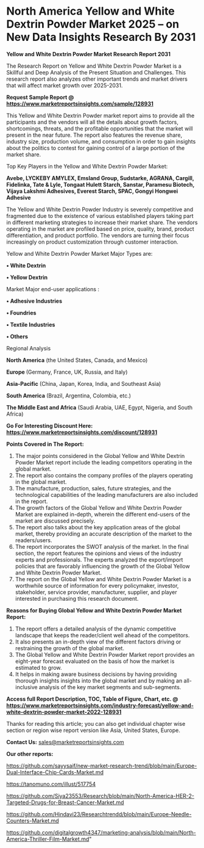 # North America Yellow and White Dextrin Powder Market 2025 – on New Data Insights Research By 2031

<strong>Yellow and White Dextrin Powder Market Research Report 2031</strong>

The Research Report on Yellow and White Dextrin Powder Market is a Skillful and Deep Analysis of the Present Situation and Challenges. This research report also analyzes other important trends and market drivers that will affect market growth over 2025-2031.

<strong>Request Sample Report @ <a href=https://www.marketreportsinsights.com/sample/128931>https://www.marketreportsinsights.com/sample/128931</a></strong>

This Yellow and White Dextrin Powder market report aims to provide all the participants and the vendors will all the details about growth factors, shortcomings, threats, and the profitable opportunities that the market will present in the near future. The report also features the revenue share, industry size, production volume, and consumption in order to gain insights about the politics to contest for gaining control of a large portion of the market share.

Top Key Players in the Yellow and White Dextrin Powder Market:

<strong>Avebe, LYCKEBY AMYLEX, Emsland Group, Sudstarke, AGRANA, Cargill, Fidelinka, Tate & Lyle, Tongaat Hulett Starch, Sanstar, Paramesu Biotech, Vijaya Lakshmi Adhesives, Everest Starch, SPAC, Gongyi Hongwei Adhesive</strong>

The Yellow and White Dextrin Powder Industry is severely competitive and fragmented due to the existence of various established players taking part in different marketing strategies to increase their market share. The vendors operating in the market are profiled based on price, quality, brand, product differentiation, and product portfolio. The vendors are turning their focus increasingly on product customization through customer interaction.

Yellow and White Dextrin Powder Market Major Types are:

<strong>• White Dextrin

• Yellow Dextrin</strong>

Market Major end-user applications :

<strong>• Adhesive Industries

• Foundries

• Textile Industries

• Others</strong>

Regional Analysis

</u><strong><b>North America</b></strong> (the United States, Canada, and Mexico)

<strong><b>Europe </b></strong>(Germany, France, UK, Russia, and Italy)

<strong><b>Asia-Pacific</b></strong> (China, Japan, Korea, India, and Southeast Asia)

<strong><b>South America</b></strong> (Brazil, Argentina, Colombia, etc.)

<strong><b>The Middle East and Africa</b></strong> (Saudi Arabia, UAE, Egypt, Nigeria, and South Africa)

<strong>Go For Interesting Discount Here: <a href=https://www.marketreportsinsights.com/discount/128931>https://www.marketreportsinsights.com/discount/128931</a></strong>

<strong>Points Covered in The Report:</strong>
<ol>
  <li>The major points considered in the Global Yellow and White Dextrin Powder Market report include the leading competitors operating in the global market.</li>
  <li>The report also contains the company profiles of the players operating in the global market.</li>
  <li>The manufacture, production, sales, future strategies, and the technological capabilities of the leading manufacturers are also included in the report.</li>
  <li>The growth factors of the Global Yellow and White Dextrin Powder Market are explained in-depth, wherein the different end-users of the market are discussed precisely.</li>
  <li>The report also talks about the key application areas of the global market, thereby providing an accurate description of the market to the readers/users.</li>
  <li>The report incorporates the SWOT analysis of the market. In the final section, the report features the opinions and views of the industry experts and professionals. The experts analyzed the export/import policies that are favorably influencing the growth of the Global Yellow and White Dextrin Powder Market.</li>
  <li>The report on the Global Yellow and White Dextrin Powder Market is a worthwhile source of information for every policymaker, investor, stakeholder, service provider, manufacturer, supplier, and player interested in purchasing this research document.</li>
</ol>
<strong>Reasons for Buying Global Yellow and White Dextrin Powder Market Report:</strong>

<ol>
  <li>The report offers a detailed analysis of the dynamic competitive landscape that keeps the reader/client well ahead of the competitors.</li>
  <li>It also presents an in-depth view of the different factors driving or restraining the growth of the global market.</li>
  <li>The Global Yellow and White Dextrin Powder Market report provides an eight-year forecast evaluated on the basis of how the market is estimated to grow.</li>
  <li>It helps in making aware business decisions by having providing thorough insights insights into the global market and by making an all-inclusive analysis of the key market segments and sub-segments.</li>
</ol>
<strong>Access full Report Description, TOC, Table of Figure, Chart, etc. @ <a href=https://www.marketreportsinsights.com/industry-forecast/yellow-and-white-dextrin-powder-market-2022-128931>https://www.marketreportsinsights.com/industry-forecast/yellow-and-white-dextrin-powder-market-2022-128931</a></strong>


Thanks for reading this article; you can also get individual chapter wise section or region wise report version like Asia, United States, Europe.

<strong>Contact Us:</strong>
sales@marketreportsinsights.com

<strong>Our other reports:</strong>

<a href=https://github.com/sayysaif/new-market-research-trend/blob/main/Europe-Dual-Interface-Chip-Cards-Market.md>https://github.com/sayysaif/new-market-research-trend/blob/main/Europe-Dual-Interface-Chip-Cards-Market.md</a>

<a href=https://tanomuno.com/illust/517754>https://tanomuno.com/illust/517754</a>

<a href=https://github.com/Siya23553/Research/blob/main/North-America-HER-2-Targeted-Drugs-for-Breast-Cancer-Market.md>https://github.com/Siya23553/Research/blob/main/North-America-HER-2-Targeted-Drugs-for-Breast-Cancer-Market.md</a>

<a href=https://github.com/Hindavi23/Researchtrendd/blob/main/Europe-Needle-Counters-Market.md>https://github.com/Hindavi23/Researchtrendd/blob/main/Europe-Needle-Counters-Market.md</a>

<a href=https://github.com/digitalgrowth4347/marketing-analysis/blob/main/North-America-Thriller-Film-Market.md>https://github.com/digitalgrowth4347/marketing-analysis/blob/main/North-America-Thriller-Film-Market.md</a>"
